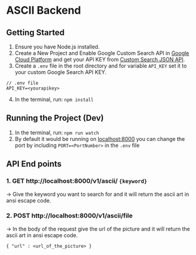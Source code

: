 # ASCII Backend

## Getting Started

1. Ensure you have Node.js installed.
2. Create a New Project and Enable Google Custom Search API in [Google Cloud Platform](https://stackoverflow.com/a/11100863/11771587) and get your API KEY from [Custom Search JSON API](https://developers.google.com/custom-search/v1/introduction).
3. Create a `.env` file in the root directory and for variable `API_KEY` set it to your custom Google Search API KEY.
```
// .env file 
API_KEY=<yourapikey>
```
4. In the terminal, run: `npm install`

## Running the Project (Dev)

1. In the terminal, run: `npm run watch`
2. By default it would be running on [localhost:8000](http://localhost:8000) you can change the port by including `PORT=<PortNumber>` in the `.env` file

## API End points

### 1. GET http://localhost:8000/v1/ascii/ `{keyword}`
&rarr; Give the keyword you want to search for and it will return the ascii art in ansi escape code.

### 2. POST http://localhost:8000/v1/ascii/file
&rarr; In the body of the request give the url of the picture and it will return the ascii art in ansi escape code.
```
{ "url" : <url_of_the_picture> }
```
